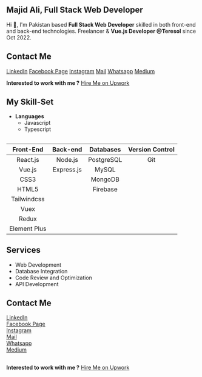 ## Majid Ali, Full Stack Web Developer

Hi 👋, I'm Pakistan based **Full Stack Web Developer** skilled in both front-end and back-end technologies. Freelancer & **Vue.js Developer @Teresol** since Oct 2022.
## Contact Me
[LinkedIn](https://www.linkedin.com/in/majid-ali-074b97245/)
[Facebook Page](https://www.facebook.com/groups/246606200063950/?ref=share_group_link) 
[Instagram](https://instagram.com/majid_ali_wattu?utm_source=qr&igshid=ZDc4ODBmNjlmNQ%3D%3D)
[Mail](mailto:majidaliqau@gmail.com)
[Whatsapp](https://wa.me/923275065850)
[Medium](https://medium.com/@majid.teresol)

**Interested to work with me ?**
[Hire Me on Upwork](https://www.upwork.com/freelancers/~018c214d3139f0f30e)

## My Skill-Set
- **Languages**
    - Javascript
    - Typescript
##
|    Front-End        |    Back-end     |    Databases          |    Version Control          |
|    :------------:   |    :-------:    |    :-------------:    |    :-------------------:    |
|    React.js         |    Node.js      |    PostgreSQL         |    Git                      |
|    Vue.js           |    Express.js   |    MySQL              |
|    CSS3             |                 |    MongoDB            |
|    HTML5            |                 |    Firebase           |         
|    Tailwindcss      |
|    Vuex             |
|    Redux            |
|    Element Plus     |

## Services
- Web Development
- Database Integration
- Code Review and Optimization
- API Development


## Contact Me
[LinkedIn](https://www.linkedin.com/in/majid-ali-074b97245/)    
[Facebook Page](https://www.facebook.com/groups/246606200063950/?ref=share_group_link)    
[Instagram](https://instagram.com/majid_ali_wattu?utm_source=qr&igshid=ZDc4ODBmNjlmNQ%3D%3D)    
[Mail](mailto:majidaliqau@gmail.com)    
[Whatsapp](https://wa.me/923275065850)    
[Medium](https://medium.com/@majid.teresol)    

##
**Interested to work with me ?**
[Hire Me on Upwork](https://www.upwork.com/freelancers/~018c214d3139f0f30e)
